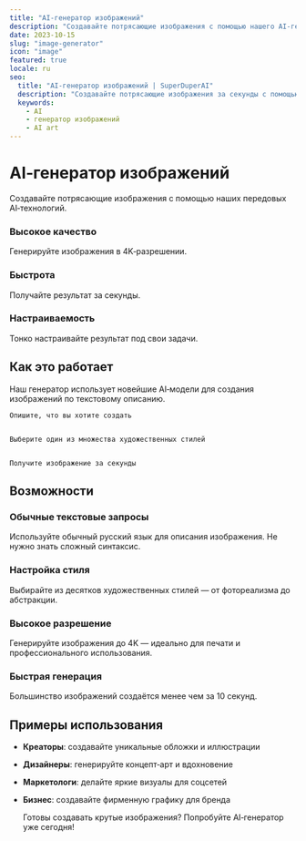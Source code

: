 ```yaml
---
title: "AI‑генератор изображений"
description: "Создавайте потрясающие изображения с помощью нашего AI‑генератора."
date: 2023-10-15
slug: "image-generator"
icon: "image"
featured: true
locale: ru
seo:
  title: "AI‑генератор изображений | SuperDuperAI"
  description: "Создавайте потрясающие изображения за секунды с помощью AI‑генератора SuperDuperAI."
  keywords:
    - AI
    - генератор изображений
    - AI art
---
```


# AI‑генератор изображений

Создавайте потрясающие изображения с помощью наших передовых AI‑технологий.

### Высокое качество

Генерируйте изображения в 4K‑разрешении.


  ### Быстрота

Получайте результат за секунды.


  ### Настраиваемость

Тонко настраивайте результат под свои задачи.




## Как это работает

Наш генератор использует новейшие AI‑модели для создания изображений по текстовому описанию.


  
    Опишите, что вы хотите создать
  
  
    Выберите один из множества художественных стилей
  
  
    Получите изображение за секунды
  


## Возможности

### Обычные текстовые запросы

Используйте обычный русский язык для описания изображения. Не нужно знать сложный синтаксис.

### Настройка стиля

Выбирайте из десятков художественных стилей — от фотореализма до абстракции.

### Высокое разрешение

Генерируйте изображения до 4K — идеально для печати и профессионального использования.

### Быстрая генерация

Большинство изображений создаётся менее чем за 10 секунд.

## Примеры использования

- **Креаторы**: создавайте уникальные обложки и иллюстрации
- **Дизайнеры**: генерируйте концепт‑арт и вдохновение
- **Маркетологи**: делайте яркие визуалы для соцсетей
- **Бизнес**: создавайте фирменную графику для бренда


  Готовы создавать крутые изображения? Попробуйте AI‑генератор уже сегодня!

